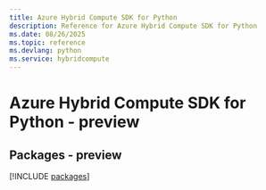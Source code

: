 ```yaml
---
title: Azure Hybrid Compute SDK for Python
description: Reference for Azure Hybrid Compute SDK for Python
ms.date: 08/26/2025
ms.topic: reference
ms.devlang: python
ms.service: hybridcompute
---
```

# Azure Hybrid Compute SDK for Python - preview
## Packages - preview
[!INCLUDE [packages](hybrid-compute-index.md)]